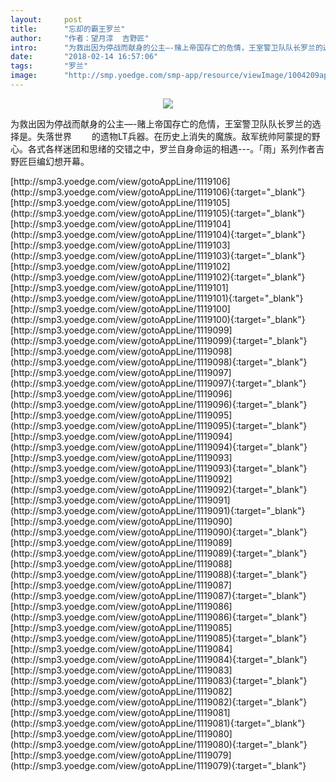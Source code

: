 ```yaml
---
layout:     post
title:      "忘却的霸王罗兰"
author:     "作者：望月淳  吉野匠"
intro:      "为救出因为停战而献身的公主—-赌上帝国存亡的危情，王室警卫队队长罗兰的选择是。失落世界 　　的遗物LT兵器。在历史上消失的魔族。敌军统帅阿蒙提的野心。各式各样迷团和思绪的交错之中，罗兰自身命运的相遇---。「雨」系列作者吉野匠巨编幻想开幕。"
date:       "2018-02-14 16:57:06"
tags:       "罗兰"
image:      "http://smp.yoedge.com/smp-app/resource/viewImage/1004209appline.png"
---
```

<div style="text-align: center">
<p><img src="http://smp.yoedge.com/smp-app/resource/viewImage/1004209appline.png"/></p>
</div>
<p class="post-meta">
<span>为救出因为停战而献身的公主—-赌上帝国存亡的危情，王室警卫队队长罗兰的选择是。失落世界 　　的遗物LT兵器。在历史上消失的魔族。敌军统帅阿蒙提的野心。各式各样迷团和思绪的交错之中，罗兰自身命运的相遇---。「雨」系列作者吉野匠巨编幻想开幕。</span>
</p>
[http://smp3.yoedge.com/view/gotoAppLine/1119106](http://smp3.yoedge.com/view/gotoAppLine/1119106){:target="_blank"}
[http://smp3.yoedge.com/view/gotoAppLine/1119105](http://smp3.yoedge.com/view/gotoAppLine/1119105){:target="_blank"}
[http://smp3.yoedge.com/view/gotoAppLine/1119104](http://smp3.yoedge.com/view/gotoAppLine/1119104){:target="_blank"}
[http://smp3.yoedge.com/view/gotoAppLine/1119103](http://smp3.yoedge.com/view/gotoAppLine/1119103){:target="_blank"}
[http://smp3.yoedge.com/view/gotoAppLine/1119102](http://smp3.yoedge.com/view/gotoAppLine/1119102){:target="_blank"}
[http://smp3.yoedge.com/view/gotoAppLine/1119101](http://smp3.yoedge.com/view/gotoAppLine/1119101){:target="_blank"}
[http://smp3.yoedge.com/view/gotoAppLine/1119100](http://smp3.yoedge.com/view/gotoAppLine/1119100){:target="_blank"}
[http://smp3.yoedge.com/view/gotoAppLine/1119099](http://smp3.yoedge.com/view/gotoAppLine/1119099){:target="_blank"}
[http://smp3.yoedge.com/view/gotoAppLine/1119098](http://smp3.yoedge.com/view/gotoAppLine/1119098){:target="_blank"}
[http://smp3.yoedge.com/view/gotoAppLine/1119097](http://smp3.yoedge.com/view/gotoAppLine/1119097){:target="_blank"}
[http://smp3.yoedge.com/view/gotoAppLine/1119096](http://smp3.yoedge.com/view/gotoAppLine/1119096){:target="_blank"}
[http://smp3.yoedge.com/view/gotoAppLine/1119095](http://smp3.yoedge.com/view/gotoAppLine/1119095){:target="_blank"}
[http://smp3.yoedge.com/view/gotoAppLine/1119094](http://smp3.yoedge.com/view/gotoAppLine/1119094){:target="_blank"}
[http://smp3.yoedge.com/view/gotoAppLine/1119093](http://smp3.yoedge.com/view/gotoAppLine/1119093){:target="_blank"}
[http://smp3.yoedge.com/view/gotoAppLine/1119092](http://smp3.yoedge.com/view/gotoAppLine/1119092){:target="_blank"}
[http://smp3.yoedge.com/view/gotoAppLine/1119091](http://smp3.yoedge.com/view/gotoAppLine/1119091){:target="_blank"}
[http://smp3.yoedge.com/view/gotoAppLine/1119090](http://smp3.yoedge.com/view/gotoAppLine/1119090){:target="_blank"}
[http://smp3.yoedge.com/view/gotoAppLine/1119089](http://smp3.yoedge.com/view/gotoAppLine/1119089){:target="_blank"}
[http://smp3.yoedge.com/view/gotoAppLine/1119088](http://smp3.yoedge.com/view/gotoAppLine/1119088){:target="_blank"}
[http://smp3.yoedge.com/view/gotoAppLine/1119087](http://smp3.yoedge.com/view/gotoAppLine/1119087){:target="_blank"}
[http://smp3.yoedge.com/view/gotoAppLine/1119086](http://smp3.yoedge.com/view/gotoAppLine/1119086){:target="_blank"}
[http://smp3.yoedge.com/view/gotoAppLine/1119085](http://smp3.yoedge.com/view/gotoAppLine/1119085){:target="_blank"}
[http://smp3.yoedge.com/view/gotoAppLine/1119084](http://smp3.yoedge.com/view/gotoAppLine/1119084){:target="_blank"}
[http://smp3.yoedge.com/view/gotoAppLine/1119083](http://smp3.yoedge.com/view/gotoAppLine/1119083){:target="_blank"}
[http://smp3.yoedge.com/view/gotoAppLine/1119082](http://smp3.yoedge.com/view/gotoAppLine/1119082){:target="_blank"}
[http://smp3.yoedge.com/view/gotoAppLine/1119081](http://smp3.yoedge.com/view/gotoAppLine/1119081){:target="_blank"}
[http://smp3.yoedge.com/view/gotoAppLine/1119080](http://smp3.yoedge.com/view/gotoAppLine/1119080){:target="_blank"}
[http://smp3.yoedge.com/view/gotoAppLine/1119079](http://smp3.yoedge.com/view/gotoAppLine/1119079){:target="_blank"}



